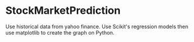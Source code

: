 # StockMarketPrediction
 Use historical data from yahoo finance. Use Scikit's regression models then use matplotlib to create the graph on Python.
